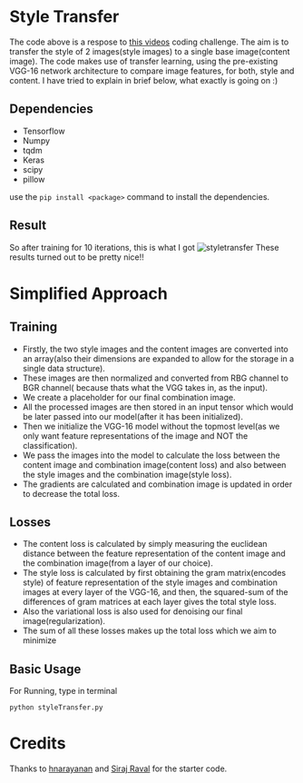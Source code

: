 # Style Transfer
The code above is a respose to [this videos](https://www.youtube.com/watch?v=Oex0eWoU7AQ) coding challenge. The aim is to transfer the style of 2 images(style images) to a single base image(content image). The code makes use of transfer learning, using the pre-existing VGG-16 network architecture to compare image features, for both, style and content. I have tried to explain in brief below, what exactly is going on :)

## Dependencies
* Tensorflow
* Numpy
* tqdm
* Keras
* scipy
* pillow

use the ```pip install <package>``` command to install the dependencies.

## Result
So after training for 10 iterations, this is what I got
![styletransfer](https://user-images.githubusercontent.com/34591573/34319656-ab4ca7ae-e80d-11e7-8c39-a720610cac48.png)
These results turned out to be pretty nice!!

# Simplified Approach
## Training
* Firstly, the two style images and the content images are converted into an array(also their dimensions are expanded to allow for the storage in a single data structure).
* These images are then normalized and converted from RBG channel to BGR channel( because thats what the VGG takes in, as the input).
* We create a placeholder for our final combination image.
* All the processed images are then stored in an input tensor which would be later passed into our model(after it has been initialized).
* Then we initialize the VGG-16 model without the topmost level(as we only want feature representations of the image and NOT the classification).
* We pass the images into the model to calculate the loss between the content image and combination image(content loss) and also between the style images and the combination image(style loss).
* The gradients are calculated and combination image is updated in order to decrease the total loss.
## Losses
* The content loss is calculated by simply measuring the euclidean distance between the feature representation of the content image and the combination image(from a layer of our choice).
* The style loss is calculated by first obtaining the gram matrix(encodes style) of feature representation of the style images and combination images at every layer of the VGG-16, and then, the squared-sum of the differences of gram matrices at each layer gives the total style loss.
* Also the variational loss is also used for denoising our final image(regularization).
* The sum of all these losses makes up the total loss which we aim to minimize

## Basic Usage
For Running, type in terminal
```
python styleTransfer.py
```

# Credits
Thanks to [hnarayanan](https://github.com/hnarayanan/artistic-style-transfer) and [Siraj Raval](https://www.youtube.com/channel/UCWN3xxRkmTPmbKwht9FuE5A) for the starter code.



